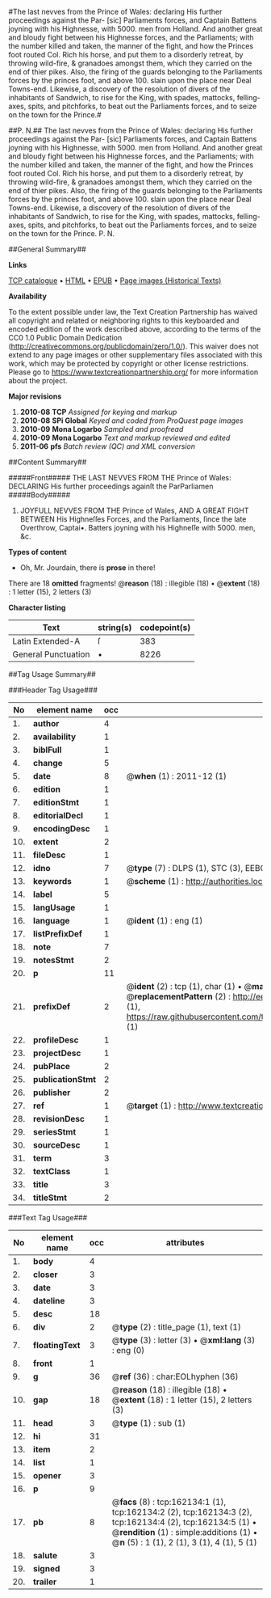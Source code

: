 #The last nevves from the Prince of Wales: declaring His further proceedings against the Par- [sic] Parliaments forces, and Captain Battens joyning with his Highnesse, with 5000. men from Holland. And another great and bloudy fight between his Highnesse forces, and the Parliaments; with the number killed and taken, the manner of the fight, and how the Princes foot routed Col. Rich his horse, and put them to a disorderly retreat, by throwing wild-fire, & granadoes amongst them, which they carried on the end of thier pikes. Also, the firing of the guards belonging to the Parliaments forces by the princes foot, and above 100. slain upon the place near Deal Towns-end. Likewise, a discovery of the resolution of divers of the inhabitants of Sandwich, to rise for the King, with spades, mattocks, felling-axes, spits, and pitchforks, to beat out the Parliaments forces, and to seize on the town for the Prince.#

##P. N.##
The last nevves from the Prince of Wales: declaring His further proceedings against the Par- [sic] Parliaments forces, and Captain Battens joyning with his Highnesse, with 5000. men from Holland. And another great and bloudy fight between his Highnesse forces, and the Parliaments; with the number killed and taken, the manner of the fight, and how the Princes foot routed Col. Rich his horse, and put them to a disorderly retreat, by throwing wild-fire, & granadoes amongst them, which they carried on the end of thier pikes. Also, the firing of the guards belonging to the Parliaments forces by the princes foot, and above 100. slain upon the place near Deal Towns-end. Likewise, a discovery of the resolution of divers of the inhabitants of Sandwich, to rise for the King, with spades, mattocks, felling-axes, spits, and pitchforks, to beat out the Parliaments forces, and to seize on the town for the Prince.
P. N.

##General Summary##

**Links**

[TCP catalogue](http://www.ota.ox.ac.uk/tcp/)  • 
[HTML](http://tei.it.ox.ac.uk/tcp/Texts-HTML/free/A89/A89977.html)  • 
[EPUB](http://tei.it.ox.ac.uk/tcp/Texts-EPUB/free/A89/A89977.epub) • 
[Page images (Historical Texts)](https://historicaltexts.jisc.ac.uk/eebo-99864549e)

**Availability**

To the extent possible under law, the Text Creation Partnership has waived all copyright and related or neighboring rights to this keyboarded and encoded edition of the work described above, according to the terms of the CC0 1.0 Public Domain Dedication (http://creativecommons.org/publicdomain/zero/1.0/). This waiver does not extend to any page images or other supplementary files associated with this work, which may be protected by copyright or other license restrictions. Please go to https://www.textcreationpartnership.org/ for more information about the project.

**Major revisions**

1. __2010-08__ __TCP__ *Assigned for keying and markup*
1. __2010-08__ __SPi Global__ *Keyed and coded from ProQuest page images*
1. __2010-09__ __Mona Logarbo__ *Sampled and proofread*
1. __2010-09__ __Mona Logarbo__ *Text and markup reviewed and edited*
1. __2011-06__ __pfs__ *Batch review (QC) and XML conversion*

##Content Summary##

#####Front#####
THE LAST NEVVES FROM THE Prince of Wales: DECLARING His further proceedings againſt the ParParliamen
#####Body#####

1. JOYFULL NEVVES FROM THE Prince of Wales, AND A GREAT FIGHT BETWEEN His Highneſſes Forces, and the Parliaments, ſince the late Overthrow, Captai•. Batters joyning with his Highneſſe with 5000. men, &c.

**Types of content**

  * Oh, Mr. Jourdain, there is **prose** in there!

There are 18 **omitted** fragments! 
 @__reason__ (18) : illegible (18)  •  @__extent__ (18) : 1 letter (15), 2 letters (3)

**Character listing**


|Text|string(s)|codepoint(s)|
|---|---|---|
|Latin Extended-A|ſ|383|
|General Punctuation|•|8226|

##Tag Usage Summary##

###Header Tag Usage###

|No|element name|occ|attributes|
|---|---|---|---|
|1.|__author__|4||
|2.|__availability__|1||
|3.|__biblFull__|1||
|4.|__change__|5||
|5.|__date__|8| @__when__ (1) : 2011-12 (1)|
|6.|__edition__|1||
|7.|__editionStmt__|1||
|8.|__editorialDecl__|1||
|9.|__encodingDesc__|1||
|10.|__extent__|2||
|11.|__fileDesc__|1||
|12.|__idno__|7| @__type__ (7) : DLPS (1), STC (3), EEBO-CITATION (1), PROQUEST (1), VID (1)|
|13.|__keywords__|1| @__scheme__ (1) : http://authorities.loc.gov/ (1)|
|14.|__label__|5||
|15.|__langUsage__|1||
|16.|__language__|1| @__ident__ (1) : eng (1)|
|17.|__listPrefixDef__|1||
|18.|__note__|7||
|19.|__notesStmt__|2||
|20.|__p__|11||
|21.|__prefixDef__|2| @__ident__ (2) : tcp (1), char (1)  •  @__matchPattern__ (2) : ([0-9\-]+):([0-9IVX]+) (1), (.+) (1)  •  @__replacementPattern__ (2) : http://eebo.chadwyck.com/downloadtiff?vid=$1&page=$2 (1), https://raw.githubusercontent.com/textcreationpartnership/Texts/master/tcpchars.xml#$1 (1)|
|22.|__profileDesc__|1||
|23.|__projectDesc__|1||
|24.|__pubPlace__|2||
|25.|__publicationStmt__|2||
|26.|__publisher__|2||
|27.|__ref__|1| @__target__ (1) : http://www.textcreationpartnership.org/docs/. (1)|
|28.|__revisionDesc__|1||
|29.|__seriesStmt__|1||
|30.|__sourceDesc__|1||
|31.|__term__|3||
|32.|__textClass__|1||
|33.|__title__|3||
|34.|__titleStmt__|2||


###Text Tag Usage###

|No|element name|occ|attributes|
|---|---|---|---|
|1.|__body__|4||
|2.|__closer__|3||
|3.|__date__|3||
|4.|__dateline__|3||
|5.|__desc__|18||
|6.|__div__|2| @__type__ (2) : title_page (1), text (1)|
|7.|__floatingText__|3| @__type__ (3) : letter (3)  •  @__xml:lang__ (3) : eng (0)|
|8.|__front__|1||
|9.|__g__|36| @__ref__ (36) : char:EOLhyphen (36)|
|10.|__gap__|18| @__reason__ (18) : illegible (18)  •  @__extent__ (18) : 1 letter (15), 2 letters (3)|
|11.|__head__|3| @__type__ (1) : sub (1)|
|12.|__hi__|31||
|13.|__item__|2||
|14.|__list__|1||
|15.|__opener__|3||
|16.|__p__|9||
|17.|__pb__|8| @__facs__ (8) : tcp:162134:1 (1), tcp:162134:2 (2), tcp:162134:3 (2), tcp:162134:4 (2), tcp:162134:5 (1)  •  @__rendition__ (1) : simple:additions (1)  •  @__n__ (5) : 1 (1), 2 (1), 3 (1), 4 (1), 5 (1)|
|18.|__salute__|3||
|19.|__signed__|3||
|20.|__trailer__|1||
